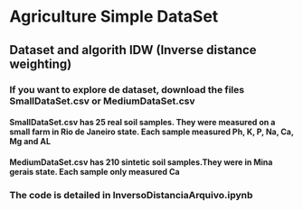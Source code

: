 # Agriculture Simple DataSet
## Dataset and algorith IDW (Inverse distance weighting) 

### If you want to explore de dataset, download the files SmallDataSet.csv or MediumDataSet.csv

#### SmallDataSet.csv has 25 real soil samples. They were measured on a small farm in Rio de Janeiro state.  Each sample measured Ph, K, P, Na, Ca, Mg and AL
#### MediumDataSet.csv has 210 sintetic soil samples.They were in Mina gerais state.  Each sample only measured Ca

### The code is detailed in InversoDistanciaArquivo.ipynb

